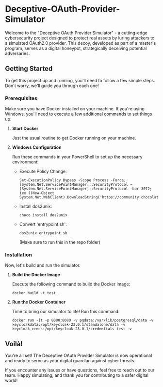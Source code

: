 # Deceptive-OAuth-Provider-Simulator

Welcome to the "Deceptive OAuth Provider Simulator" - a cutting-edge cybersecurity project designed to protect real assets by luring attackers to a simulated OAuth2.0 provider. This decoy, developed as part of a master's program, serves as a digital honeypot, strategically deceiving potential adversaries.

## Getting Started

To get this project up and running, you'll need to follow a few simple steps. Don't worry, we'll guide you through each one!

### Prerequisites

Make sure you have Docker installed on your machine. If you're using Windows, you'll need to execute a few additional commands to set things up:

1. **Start Docker**

   Just the usual routine to get Docker running on your machine.

2. **Windows Configuration**

   Run these commands in your PowerShell to set up the necessary environment:

   - Execute Policy Change:
     ```
     Set-ExecutionPolicy Bypass -Scope Process -Force; [System.Net.ServicePointManager]::SecurityProtocol = [System.Net.ServicePointManager]::SecurityProtocol -bor 3072; iex ((New-Object System.Net.WebClient).DownloadString('https://community.chocolatey.org/install.ps1'))
     ```

   - Install dos2unix:
     ```
     choco install dos2unix
     ```

   - Convert 'entrypoint.sh':
     ```
     dos2unix entrypoint.sh
     ```
     (Make sure to run this in the repo folder)

### Installation

Now, let's build and run the simulator.

1. **Build the Docker Image**

   Execute the following command to build the Docker image:
   ```
   docker build -t test .
   ```
3. **Run the Docker Container**

   Time to bring our simulator to life! Run this command:
   ```
   docker run -it -p 8080:8080 -v pgdata:/var/lib/postgresql/data -v keycloakdata:/opt/keycloak-23.0.1/standalone/data -v keycloak_creds:/opt/keycloak-23.0.1/credentials test -v
   ```
## Voilà!

You're all set! The Deceptive OAuth Provider Simulator is now operational and ready to serve as your digital guardian against cyber threats.

If you encounter any issues or have questions, feel free to reach out to our team. Happy simulating, and thank you for contributing to a safer digital world!
